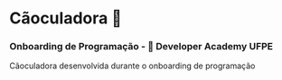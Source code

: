 # Cãoculadora 🐶
### Onboarding de Programação -  Developer Academy UFPE
Cãoculadora desenvolvida durante o onboarding de programação

